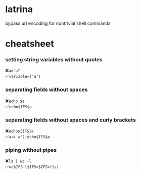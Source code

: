 # latrina
bypass url encoding for nontrivial shell commands

# cheatsheet  
### setting string variables without quotes    
❌`a="a"`  
✅`variable=('a')`  
### separating fields without spaces 
❌`echo $a`  
✅`echo$IFS$a`
### separating fields without spaces and curly brackets
❌`echo${IFS}a`     
✅`a=('a');echo$IFS$a` 
### piping without pipes  
❌`ls | wc -l`      
✅`wc$IFS-l$IFS<$IFS<(ls)`     

